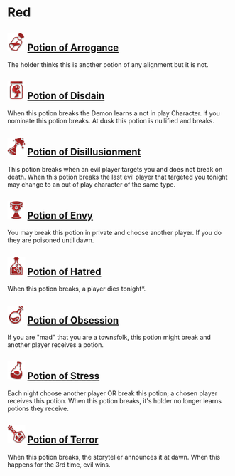 # Red

## ![](Potion%20of%20Arrogance/.image_big.png) [Potion of Arrogance](Potion%20of%20Arrogance)
The holder thinks this is another potion of any alignment but it is not.

## ![](Potion%20of%20Disdain/.image_big.png) [Potion of Disdain](Potion%20of%20Disdain)
When this potion breaks the Demon learns a not in play Character. If you nominate this potion breaks. At dusk this potion is nullified and breaks.

## ![](Potion%20of%20Disillusionment/.image_big.png) [Potion of Disillusionment](Potion%20of%20Disillusionment)
This potion breaks when an evil player targets you and does not break on death. When this potion breaks the last evil player that targeted you tonight may change to an out of play character of the same type.

## ![](Potion%20of%20Envy/.image_big.png) [Potion of Envy](Potion%20of%20Envy)
You may break this potion in private and choose another player. If you do they are poisoned until dawn.

## ![](Potion%20of%20Hatred/.image_big.png) [Potion of Hatred](Potion%20of%20Hatred)
When this potion breaks, a player dies tonight*.

## ![](Potion%20of%20Obsession/.image_big.png) [Potion of Obsession](Potion%20of%20Obsession)
If you are "mad" that you are a townsfolk, this potion might break and another player receives a potion.

## ![](Potion%20of%20Stress/.image_big.png) [Potion of Stress](Potion%20of%20Stress)
Each night choose another player OR break this potion; a chosen player receives this potion. When this potion breaks, it's holder no longer learns potions they receive.

## ![](Potion%20of%20Terror/.image_big.png) [Potion of Terror](Potion%20of%20Terror)
When this potion breaks, the storyteller announces it at dawn. When this happens for the 3rd time, evil wins.

